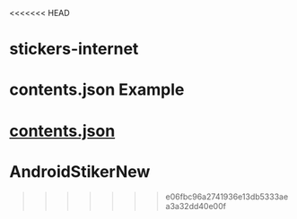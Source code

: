 <<<<<<< HEAD
# stickers-internet


# contents.json Example

[contents.json](https://gist.github.com/viztushar/08845eb0d66572101515b22a471cd54c)
=======
# AndroidStikerNew
>>>>>>> e06fbc96a2741936e13db5333aea3a32dd40e00f
